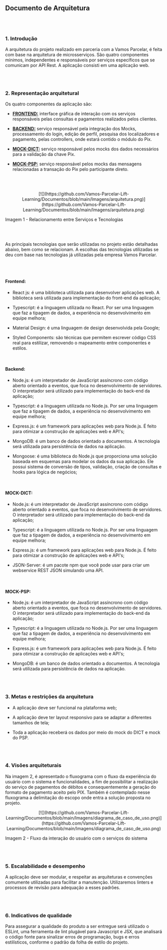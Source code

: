 ## Documento de Arquitetura

<br/>
<br/>

### 1. Introdução

A arquitetura do projeto realizado em parceria com a Vamos Parcelar, é feita com base na arquitetura de microsserviços. São quatro componentes mínimos, independentes e responsáveis por serviços específicos que se comunicam por API Rest. A aplicação consisti em uma aplicação web.

<br/>
<br/>

### 2. Representação arquitetural

Os quatro componentes da aplicação são:

- [**FRONTEND:**](https://github.com/Vamos-Parcelar-Lift-Learning/Frontend) interface gráfica de interação com os serviços responsáveis pelas consultas e pagamentos realizados pelos clientes.

- [**BACKEND:**](https://github.com/Vamos-Parcelar-Lift-Learning/Backend) serviço responsável pela integração dos Mocks, processamento do login, edição de perfil, pesquisa dos localizadores e pagamento, pelas controllers, onde estará contido o módulo do Pix.

- [**MOCK-DICT:**](https://github.com/Vamos-Parcelar-Lift-Learning/Mock-Dict) serviço responsável pelos mocks dos dados necessários para a validação da chave Pix.

- [**MOCK-PSP:**](https://github.com/Vamos-Parcelar-Lift-Learning/Mock-Direct-Participant) serviço responsável pelos mocks das mensagens relacionadas a transação do Pix pelo participante direto.

<br/>
<br/>

<p align="center">
 [![](https://github.com/Vamos-Parcelar-Lift-Learning/Documentos/blob/main/Imagens/arquitetura.png)](https://github.com/Vamos-Parcelar-Lift-Learning/Documentos/blob/main/Imagens/arquitetura.png)
</p>

Imagem 1 - Relacionamento entre Serviços e Tecnologias

<br/>
<br/>

As principais tecnologias que serão utilizadas no projeto estão detalhadas abaixo, bem como se relacionam. A escolhas das tecnologias utilizadas se deu com base nas tecnologias já utilizadas pela empresa Vamos Parcelar.

<br/>
<br/>

#### Frontend:

- React js: é uma biblioteca utilizada para desenvolver aplicações web. A biblioteca será utilizada para implementação do front-end da aplicação;

- Typescript: é a linguagem utilizada no React. Por ser uma linguagem que faz a tipagem de dados, a experiência no desenvolvimento em equipe melhora;

- Material Design: é uma linguagem de design desenvolvida pela Google;

- Styled Components: são técnicas que permitem escrever código CSS real para estilizar, removendo o mapeamento entre componentes e estilos.

<br/>

#### Backend:

- Node.js: é um interpretador de JavaScript assíncrono com código aberto orientado a eventos, que foca no desenvolvimento de servidores. O interpretador será utilizado para implementação do back-end da aplicação;

- Typescript: é a linguagem utilizada no Node.js. Por ser uma linguagem que faz a tipagem de dados, a experiência no desenvolvimento em equipe melhora;

- Express.js: é um framework para aplicações web para Node.js. É feito para otimizar a construção de aplicações web e API's;

- MongoDB: é um banco de dados orientado a documentos. A tecnologia será utilizada para persistência de dados na aplicação.

- Mongoose: é uma biblioteca do Node.js que proporciona uma solução baseada em esquemas para modelar os dados da sua aplicação. Ele possui sistema de conversão de tipos, validação, criação de consultas e hooks para lógica de negócios;

<br/>

#### MOCK-DICT:

- Node.js: é um interpretador de JavaScript assíncrono com código aberto orientado a eventos, que foca no desenvolvimento de servidores. O interpretador será utilizado para implementação do back-end da aplicação;

- Typescript: é a linguagem utilizada no Node.js. Por ser uma linguagem que faz a tipagem de dados, a experiência no desenvolvimento em equipe melhora;

- Express.js: é um framework para aplicações web para Node.js. É feito para otimizar a construção de aplicações web e API's;

- JSON-Server: é um pacote npm que você pode usar para criar um webservice REST JSON simulando uma API.

<br/>

#### MOCK-PSP:

- Node.js: é um interpretador de JavaScript assíncrono com código aberto orientado a eventos, que foca no desenvolvimento de servidores. O interpretador será utilizado para implementação do back-end da aplicação;

- Typescript: é a linguagem utilizada no Node.js. Por ser uma linguagem que faz a tipagem de dados, a experiência no desenvolvimento em equipe melhora;

- Express.js: é um framework para aplicações web para Node.js. É feito para otimizar a construção de aplicações web e API's;

- MongoDB: é um banco de dados orientado a documentos. A tecnologia será utilizada para persistência de dados na aplicação.

<br/>
<br/>

### 3. Metas e restrições da arquitetura

- A aplicação deve ser funcional na plataforma web;

- A aplicação deve ter layout responsivo para se adaptar a diferentes tamanhos de tela;

- Toda a aplicação receberá os dados por meio do mock do DICT e mock do PSP.

<br/>
<br/>

### 4. Visões arquiteturais

Na imagem 2, é apresentado o fluxograma com o fluxo da experiência do usuário com o sistema e funcionalidades, a fim de possibilitar a realização do serviço de pagamentos de débitos e consequentemente a geração do formato de pagamento aceito pelo PIX. Também é contemplado nesse fluxograma a delimitação do escopo onde entra a solução proposta no projeto.

<p align="center">
 [![](https://github.com/Vamos-Parcelar-Lift-Learning/Documentos/blob/main/Imagens/diagrama_de_caso_de_uso.png)](https://github.com/Vamos-Parcelar-Lift-Learning/Documentos/blob/main/Imagens/diagrama_de_caso_de_uso.png)
</p>

Imagem 2 - Fluxo da interação do usuário com o serviços do sistema

<br/>
<br/>

### 5. Escalabilidade e desempenho

A aplicação deve ser modular, e respeitar as arquiteturas e convenções comumente utilizadas para facilitar a manutenção. Utilizaremos linters e processos de revisão para adequação a esses padrões.

<br/>
<br/>

### 6. Indicativos de qualidade

Para assegurar a qualidade do produto a ser entregue será utilizado o ESLint, uma ferramenta de lint plugável para Javascript e JSX, que analisará o código fonte para sinalizar erros de programação, bugs e erros estilísticos, conforme o padrão da folha de estilo do projeto.
